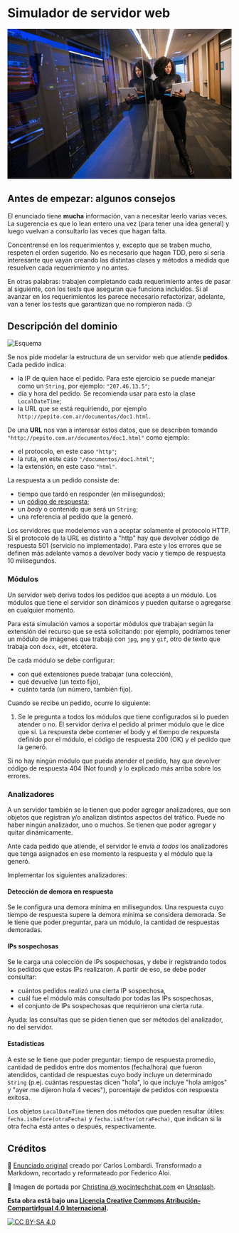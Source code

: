 # Simulador de servidor web

![Portada](assets/portada.jpg)

## Antes de empezar: algunos consejos

El enunciado tiene **mucha** información, van a necesitar leerlo varias veces. La sugerencia es que lo lean entero una vez (para tener una idea general) y luego vuelvan a consultarlo las veces que hagan falta.

Concentrensé en los requerimientos y, excepto que se traben mucho, respeten el orden sugerido. No es necesario que hagan TDD, pero sí sería interesante que vayan creando las distintas clases y métodos a medida que resuelven cada requerimiento y no antes.

En otras palabras: trabajen completando cada requerimiento antes de pasar al siguiente, con los tests que aseguran que funciona incluidos. Si al avanzar en los requerimientos les parece necesario refactorizar, adelante, van a tener los tests que garantizan que no rompieron nada. :smirk:

## Descripción del dominio

![Esquema](./assets/servidor-secuencia.png)

Se nos pide modelar la estructura de un servidor web que atiende **pedidos**. Cada pedido indica:
* la IP de quien hace el pedido. Para este ejercicio se puede manejar como un `String`, por ejemplo: `"207.46.13.5"`;
* día y hora del pedido. Se recomienda usar para esto la clase `LocalDateTime`;
* la URL que se está requiriendo, por ejemplo `http://pepito.com.ar/documentos/doc1.html`. 

De una **URL** nos van a interesar estos datos, que se describen tomando `"http://pepito.com.ar/documentos/doc1.html"` como ejemplo:
* el protocolo, en este caso `"http"`;
* la ruta, en este caso `"/documentos/doc1.html"`;
* la extensión, en este caso `"html"`.

La respuesta a un pedido consiste de: 
* tiempo que tardó en responder (en milisegundos); 
* un [código de respuesta](https://es.wikipedia.org/wiki/Anexo:C%C3%B3digos_de_estado_HTTP);
* un _body_ o contenido que será un `String`;
* una referencia al pedido que la generó.

Los servidores que modelemos van a aceptar solamente el protocolo HTTP. Si el protocolo de la URL es distinto a "http" hay que devolver código de respuesta 501 (servicio no implementado). Para este y los errores que se definen más adelante vamos a devolver body vacío y tiempo de respuesta 10 milisegundos.

### Módulos

Un servidor web deriva todos los pedidos que acepta a un módulo. Los módulos que tiene el servidor son dinámicos y pueden quitarse o agregarse en cualquier momento. 

Para esta simulación vamos a soportar módulos que trabajan según la extensión del recurso que se está solicitando: por ejemplo, podríamos tener un módulo de imágenes que trabaja con `jpg`, `png` y `gif`, otro de texto que trabaja con `docx`, `odt`, etcétera.

De cada módulo se debe configurar:
* con qué extensiones puede trabajar (una colección),
* qué devuelve (un texto fijo),
* cuánto tarda (un número, también fijo).

Cuando se recibe un pedido, ocurre lo siguiente: 
1. Se le pregunta a todos los módulos que tiene configurados si lo pueden atender o no. El servidor deriva el pedido al primer módulo que le dice que sí. La respuesta debe contener el body y el tiempo de respuesta definido por el módulo, el código de respuesta 200 (OK) y el pedido que la generó.

Si no hay ningún módulo que pueda atender el pedido, hay que devolver código de respuesta 404 (Not found) y lo explicado más arriba sobre los errores.

### Analizadores

A un servidor también se le tienen que poder agregar analizadores, que son objetos que registran y/o analizan distintos aspectos del tráfico. Puede no haber ningún analizador, uno o muchos. Se tienen que poder agregar y quitar dinámicamente.

Ante cada pedido que atiende, el servidor le envía _a todos_ los analizadores que tenga asignados en ese momento la respuesta y el módulo que la generó.

Implementar los siguientes analizadores:

#### Detección de demora en respuesta

Se le configura una demora mínima en milisegundos. Una respuesta cuyo tiempo de respuesta supere la demora mínima se considera demorada. Se le tiene que poder preguntar, para un módulo, la cantidad de respuestas demoradas.

#### IPs sospechosas

Se le carga una colección de IPs sospechosas, y debe ir registrando todos los pedidos que estas IPs realizaron. A partir de eso, se debe poder consultar:

* cuántos pedidos realizó una cierta IP sospechosa,
* cuál fue el módulo más consultado por todas las IPs sospechosas,
* el conjunto de IPs sospechosas que requirieron una cierta ruta.

Ayuda: las consultas que se piden tienen que ser métodos del analizador, no del servidor. 

#### Estadísticas

A este se le tiene que poder preguntar: tiempo de respuesta promedio, cantidad de pedidos entre dos momentos (fecha/hora) que fueron atendidos, cantidad de respuestas cuyo body incluye un determinado `String` (p.ej. cuántas respuestas dicen "hola", lo que incluye "hola amigos" y "ayer me dijeron hola 4 veces"), porcentaje de pedidos con respuesta exitosa.

Los objetos `LocalDateTime` tienen dos métodos que pueden resultar útiles: `fecha.isBefore(otraFecha)` y `fecha.isAfter(otraFecha)`, que indican si la otra fecha está antes o después, respectivamente.

## Créditos

:memo: [Enunciado original](https://web-ciu-programacion.github.io/site/material/documentos/ejercicios/webserver.pdf) creado por Carlos Lombardi. Transformado a Markdown, recortado y reformateado por Federico Aloi.

:camera_flash: Imagen de portada por <a href="https://unsplash.com/@wocintechchat?utm_source=unsplash&utm_medium=referral&utm_content=creditCopyText">Christina @ wocintechchat.com</a> en <a href="https://unsplash.com/s/photos/web-server?utm_source=unsplash&utm_medium=referral&utm_content=creditCopyText">Unsplash</a>.
  
**Esta obra está bajo una [Licencia Creative Commons Atribución-CompartirIgual 4.0 Internacional][cc-by-sa].**

[![CC BY-SA 4.0][cc-by-sa-image]][cc-by-sa]

[cc-by-sa]: https://creativecommons.org/licenses/by-sa/4.0/deed.es
[cc-by-sa-image]: https://licensebuttons.net/l/by-sa/4.0/88x31.png
